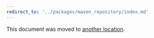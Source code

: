 ```yaml
---
redirect_to: '../packages/maven_repository/index.md'
---
```


This document was moved to [another location](../packages/maven_repository/index.md).
